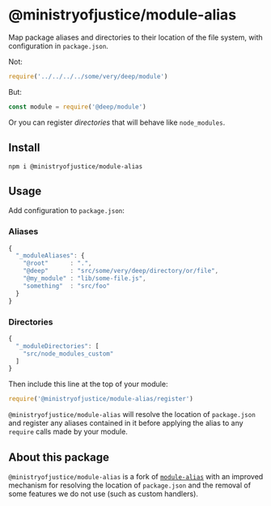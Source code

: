 # @ministryofjustice/module-alias

Map package aliases and directories to their location of the file system, with configuration in `package.json`.

Not:

```js
require('../../../../some/very/deep/module')
```

But:
```js
const module = require('@deep/module')
```

Or you can register _directories_ that will behave like `node_modules`.

## Install

```
npm i @ministryofjustice/module-alias
```

## Usage

Add configuration to `package.json`:

### Aliases

```js
{
  "_moduleAliases": {
    "@root"      : ".",
    "@deep"      : "src/some/very/deep/directory/or/file",
    "@my_module" : "lib/some-file.js",
    "something"  : "src/foo"
  }
}
```

### Directories
```js
{
  "_moduleDirectories": [
    "src/node_modules_custom"
  ]
}

```

Then include this line at the top of your module:

```js
require('@ministryofjustice/module-alias/register')
```

`@ministryofjustice/module-alias` will resolve the location of `package.json` and register any aliases contained in it before applying the alias to any `require` calls made by your module.

## About this package

`@ministryofjustice/module-alias` is a fork of [`module-alias`](https://www.npmjs.com/package/module-alias) with an improved mechanism for resolving the location of `package.json` and the removal of some features we do not use (such as custom handlers).
